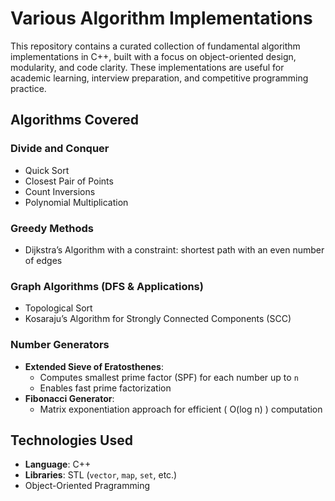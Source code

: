 # Various Algorithm Implementations

This repository contains a curated collection of fundamental algorithm implementations in C++, built with a focus on object-oriented design, modularity, and code clarity. These implementations are useful for academic learning, interview preparation, and competitive programming practice.

##  Algorithms Covered

###  Divide and Conquer
- Quick Sort
- Closest Pair of Points
- Count Inversions
- Polynomial Multiplication

###  Greedy Methods
- Dijkstra’s Algorithm with a constraint: shortest path with an even number of edges

###  Graph Algorithms (DFS & Applications)
- Topological Sort
- Kosaraju’s Algorithm for Strongly Connected Components (SCC)

###  Number Generators
- **Extended Sieve of Eratosthenes**:
  - Computes smallest prime factor (SPF) for each number up to `n`
  - Enables fast prime factorization
- **Fibonacci Generator**:
  - Matrix exponentiation approach for efficient \( O(log n) \) computation

##  Technologies Used
- **Language**: C++
- **Libraries**: STL (`vector`, `map`, `set`, etc.)
- Object-Oriented Pragramming
